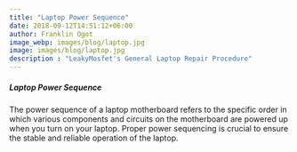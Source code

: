 ```yaml
---
title: "Laptop Power Sequence"
date: 2018-09-12T14:51:12+06:00
author: Franklin Ogot
image_webp: images/blog/laptop.jpg
image: images/blog/laptop.jpg
description : "LeakyMosfet's General Laptop Repair Procedure"
---
```


##### Laptop Power Sequence
The power sequence of a laptop motherboard refers to the specific order in which various components and circuits on the motherboard are powered up when you turn on your laptop. Proper power sequencing is crucial to ensure the stable and reliable operation of the laptop.

